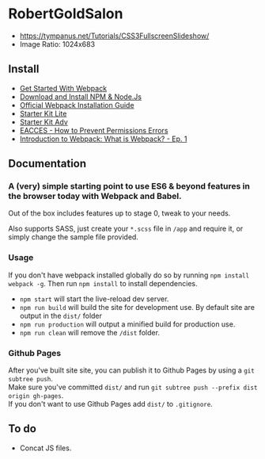 # RobertGoldSalon #
- https://tympanus.net/Tutorials/CSS3FullscreenSlideshow/
- Image Ratio: 1024x683

## Install ##
- [Get Started  With Webpack](https://teamtreehouse.com/library/getting-started-with-webpack)
- [Download and Install NPM & Node.Js](https://nodejs.org/en/)
- [Official Webpack Installation Guide](https://webpack.js.org/guides/installation/)
- [Starter Kit Lite](https://github.com/volny/ES6-webpack-starter)
- [Starter Kit Adv](https://github.com/lifenautjoe/webpack-starter-basic#usage)
- [EACCES - How to Prevent Permissions Errors](https://docs.npmjs.com/getting-started/fixing-npm-permissions)
- [Introduction to Webpack: What is Webpack? - Ep. 1](https://www.youtube.com/watch?v=aYo7YymudpE)

## Documentation ##
### A (very) simple starting point to use ES6 & beyond features in the browser today with Webpack and Babel. ###

Out of the box includes features up to stage 0, tweak to your needs.

Also supports SASS, just create your `*.scss` file in `/app` and require it, or simply change the sample file provided.

### Usage ###

If you don't have webpack installed globally do so by running `npm install webpack -g`. Then run `npm install` to install dependencies.

- `npm start` will start the live-reload dev server.
- `npm run build` will build the site for development use. By default site are output in the `dist/` folder
- `npm run production` will output a minified build for production use.
- `npm run clean` will remove the `/dist` folder.

### Github Pages ###

After you've built site site, you can publish it to Github Pages by using a `git subtree push`.  
Make sure you've committed `dist/` and run `git subtree push --prefix dist origin gh-pages`.  
If you don't want to use Github Pages add `dist/` to `.gitignore`.

## To do
- Concat JS files.
